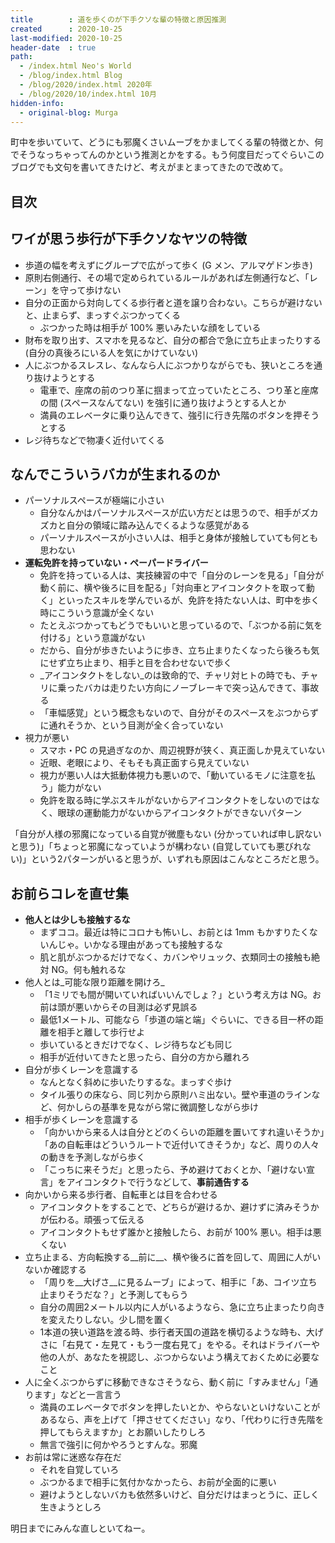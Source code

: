 ```yaml
---
title        : 道を歩くのが下手クソな輩の特徴と原因推測
created      : 2020-10-25
last-modified: 2020-10-25
header-date  : true
path:
  - /index.html Neo's World
  - /blog/index.html Blog
  - /blog/2020/index.html 2020年
  - /blog/2020/10/index.html 10月
hidden-info:
  - original-blog: Murga
---
```


町中を歩いていて、どうにも邪魔くさいムーブをかましてくる輩の特徴とか、何でそうなっちゃってんのかという推測とかをする。もう何度目だってぐらいこのブログでも文句を書いてきたけど、考えがまとまってきたので改めて。

## 目次

## ワイが思う歩行が下手クソなヤツの特徴

- 歩道の幅を考えずにグループで広がって歩く (G メン、アルマゲドン歩き)
- 原則右側通行、その場で定められているルールがあれば左側通行など、「レーン」を守って歩けない
- 自分の正面から対向してくる歩行者と道を譲り合わない。こちらが避けないと、止まらず、まっすぐぶつかってくる
  - ぶつかった時は相手が 100% 悪いみたいな顔をしている
- 財布を取り出す、スマホを見るなど、自分の都合で急に立ち止まったりする (自分の真後ろにいる人を気にかけていない)
- 人にぶつかるスレスレ、なんなら人にぶつかりながらでも、狭いところを通り抜けようとする
  - 電車で、座席の前のつり革に掴まって立っていたところ、つり革と座席の間 (スペースなんてない) を強引に通り抜けようとする人とか
  - 満員のエレベータに乗り込んできて、強引に行き先階のボタンを押そうとする
- レジ待ちなどで物凄く近付いてくる

## なんでこういうバカが生まれるのか

- パーソナルスペースが極端に小さい
  - 自分なんかはパーソナルスペースが広い方だとは思うので、相手がズカズカと自分の領域に踏み込んでくるような感覚がある
  - パーソナルスペースが小さい人は、相手と身体が接触していても何とも思わない
- __運転免許を持っていない・ペーパードライバー__
  - 免許を持っている人は、実技練習の中で「自分のレーンを見る」「自分が動く前に、横や後ろに目を配る」「対向車とアイコンタクトを取って動く」といったスキルを学んでいるが、免許を持たない人は、町中を歩く時にこういう意識が全くない
  - たとえぶつかってもどうでもいいと思っているので、「ぶつかる前に気を付ける」という意識がない
  - だから、自分が歩きたいように歩き、立ち止まりたくなったら後ろも気にせず立ち止まり、相手と目を合わせないで歩く
  - _アイコンタクトをしない_のは致命的で、チャリ対ヒトの時でも、チャリに乗ったバカは走りたい方向にノーブレーキで突っ込んできて、事故る
  - 「車幅感覚」という概念もないので、自分がそのスペースをぶつからずに通れそうか、という目測が全く合っていない
- 視力が悪い
  - スマホ・PC の見過ぎなのか、周辺視野が狭く、真正面しか見えていない
  - 近眼、老眼により、そもそも真正面すら見えていない
  - 視力が悪い人は大抵動体視力も悪いので、「動いているモノに注意を払う」能力がない
  - 免許を取る時に学ぶスキルがないからアイコンタクトをしないのではなく、眼球の運動能力がないからアイコンタクトができないパターン

「自分が人様の邪魔になっている自覚が微塵もない (分かっていれば申し訳ないと思う)」「ちょっと邪魔になっていようが構わない (自覚していても悪びれない)」という2パターンがいると思うが、いずれも原因はこんなところだと思う。

## お前らコレを直せ集

- __他人とは少しも接触するな__
  - まずココ。最近は特にコロナも怖いし、お前とは 1mm もかすりたくないんじゃ。いかなる理由があっても接触するな
  - 肌と肌がぶつかるだけでなく、カバンやリュック、衣類同士の接触も絶対 NG。何も触れるな
- 他人とは_可能な限り距離を開けろ_
  - 「1ミリでも間が開いていればいいんでしょ？」という考え方は NG。お前は頭が悪いからその目測は必ず見誤る
  - 最低1メートル、可能なら「歩道の端と端」ぐらいに、できる目一杯の距離を相手と離して歩行せよ
  - 歩いているときだけでなく、レジ待ちなども同じ
  - 相手が近付いてきたと思ったら、自分の方から離れろ
- 自分が歩くレーンを意識する
  - なんとなく斜めに歩いたりするな。まっすぐ歩け
  - タイル張りの床なら、同じ列から原則ハミ出ない。壁や車道のラインなど、何かしらの基準を見ながら常に微調整しながら歩け
- 相手が歩くレーンを意識する
  - 「向かいから来る人は自分とどのくらいの距離を置いてすれ違いそうか」「あの自転車はどういうルートで近付いてきそうか」など、周りの人々の動きを予測しながら歩く
  - 「こっちに来そうだ」と思ったら、予め避けておくとか、「避けない宣言」をアイコンタクトで行うなどして、__事前通告する__
- 向かいから来る歩行者、自転車とは目を合わせる
  - アイコンタクトをすることで、どちらが避けるか、避けずに済みそうかが伝わる。頑張って伝える
  - アイコンタクトもせず誰かと接触したら、お前が 100% 悪い。相手は悪くない
- 立ち止まる、方向転換する__前に__、横や後ろに首を回して、周囲に人がいないか確認する
  - 「周りを__大げさ__に見るムーブ」によって、相手に「あ、コイツ立ち止まりそうだな？」と予測してもらう
  - 自分の周囲2メートル以内に人がいるようなら、急に立ち止まったり向きを変えたりしない。少し間を置く
  - 1本道の狭い道路を渡る時、歩行者天国の道路を横切るような時も、大げさに「右見て・左見て・もう一度右見て」をやる。それはドライバーや他の人が、あなたを視認し、ぶつからないよう構えておくために必要なこと
- 人に全くぶつからずに移動できなさそうなら、動く前に「すみません」「通ります」などと一言言う
  - 満員のエレベータでボタンを押したいとか、やらないといけないことがあるなら、声を上げて「押させてください」なり、「代わりに行き先階を押してもらえますか」とお願いしたりしろ
  - 無言で強引に何かやろうとすんな。邪魔
- お前は常に迷惑な存在だ
  - それを自覚していろ
  - ぶつかるまで相手に気付かなかったら、お前が全面的に悪い
  - 避けようとしないバカも依然多いけど、自分だけはまっとうに、正しく生きようとしろ

明日までにみんな直しといてねー。
